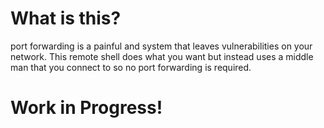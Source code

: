 # What is this?
port forwarding is a painful and system that leaves vulnerabilities on your network. This remote shell does what you want but instead uses a middle man that you connect to so no port forwarding is required.

# Work in Progress!
